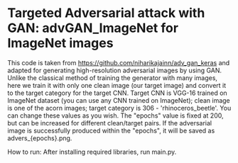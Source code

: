# Targeted Adversarial attack with GAN: advGAN_ImageNet for ImageNet images

This code is taken from https://github.com/niharikajainn/adv_gan_keras and adapted for generating high-resolution adversarial images by using GAN. Unlike the classical method of training the generator with many images, here we train it with only one clean image (our target image) and convert it to the target category for the target CNN. Target CNN is VGG-16 trained on ImageNet dataset (you can use any CNN trained on ImageNet); clean image is one of the acorn images; target category is 306 -  'rhinoceros_beetle'. You can change these values as you wish. The "epochs" value is fixed at 200, but can be increased for different clean/target pairs. If the adversarial image is successfully produced within the "epochs", it will be saved as advers_{epochs}.png.

How to run: After installing required libraries, run main.py.

